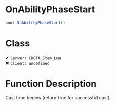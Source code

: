 # OnAbilityPhaseStart
```js	
bool OnAbilityPhaseStart()
```
# Class
✔ `Server: CDOTA_Item_Lua`  
✖ `Client: undefined`  

# Function Description
Cast time begins (return true for successful cast).
